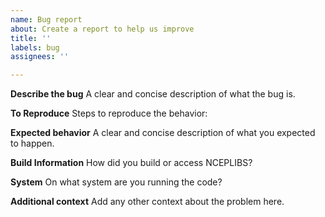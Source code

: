 ```yaml
---
name: Bug report
about: Create a report to help us improve
title: ''
labels: bug
assignees: ''

---
```


**Describe the bug**
A clear and concise description of what the bug is.

**To Reproduce**
Steps to reproduce the behavior:

**Expected behavior**
A clear and concise description of what you expected to happen.

**Build Information**
How did you build or access NCEPLIBS?

**System**
On what system are you running the code?

**Additional context**
Add any other context about the problem here.

